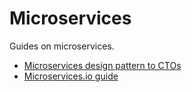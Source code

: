 # Microservices

Guides on microservices.

- [Microservices design pattern to CTOs](https://tsh.io/blog/design-patterns-in-microservices-api-gateway-bff-and-more)
- [Microservices.io guide](https://microservices.io/patterns/microservices.html)
